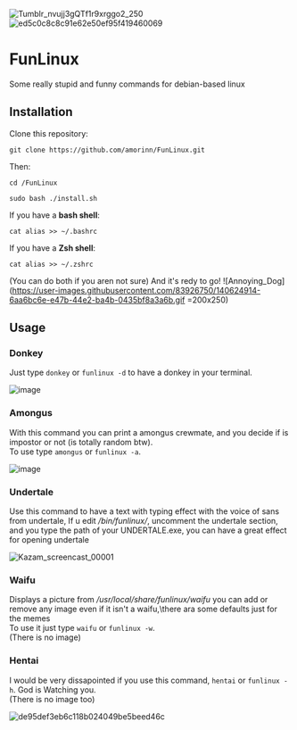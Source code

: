 
 ![Tumblr_nvujj3gQTf1r9xrggo2_250](https://user-images.githubusercontent.com/83926750/140592344-11b5c93d-e7cd-4695-addb-9b63ae92aa1d.gif) ![ed5c0c8c8c91e62e50ef95f419460069](https://user-images.githubusercontent.com/83926750/140592354-d8e15845-dd1b-4a85-bc10-2684984fedfd.png)

# FunLinux
Some really stupid and funny commands for debian-based linux
## Installation
Clone this repository:
```
git clone https://github.com/amorinn/FunLinux.git
```
Then:
```
cd /FunLinux

sudo bash ./install.sh
```
If you have a **bash shell**:
```
cat alias >> ~/.bashrc
```
If you have a **Zsh shell**:
```
cat alias >> ~/.zshrc
```
(You can do both if you aren not sure)
And it's redy to go!
![Annoying_Dog](https://user-images.githubusercontent.com/83926750/140624914-6aa6bc6e-e47b-44e2-ba4b-0435bf8a3a6b.gif =200x250)

## Usage
### Donkey
Just type ```donkey``` or ```funlinux -d``` to have a donkey in your terminal.

![image](https://user-images.githubusercontent.com/83926750/140591285-b0c14108-f519-4ee0-8133-3753358eb5eb.png) 


### Amongus
With this command you can print a amongus crewmate, and you decide if is impostor or not (is totally random btw).\
To use type ```amongus``` or ```funlinux -a```.

![image](https://user-images.githubusercontent.com/83926750/140591476-5360dd35-4ba4-4f99-93ff-20f5df7e47e1.png)

### Undertale
Use this command to have a text with typing effect with the voice of sans from undertale,
If u edit */bin/funlinux/*, uncomment the undertale section, and you type the path of your UNDERTALE.exe, you can have a great effect for opening undertale

![Kazam_screencast_00001](https://user-images.githubusercontent.com/83926750/140591971-72ffdfbf-fa84-4bd8-b8a4-7737cfaabc4c.gif)



### Waifu
Displays a picture from */usr/local/share/funlinux/waifu* you can add or remove any image even if it isn't a waifu,\there ara some defaults just for the memes\
To use it just type ```waifu``` or ```funlinux -w```.\
(There is no image)

### Hentai
I would be very dissapointed if you use this command, ```hentai``` or ```funlinux -h```.
God is Watching you.\
(There is no image too)

![de95def3eb6c118b024049be5beed46c](https://user-images.githubusercontent.com/83926750/140592430-aec5c28e-77da-4bef-bde4-fae7687bffb1.gif)

